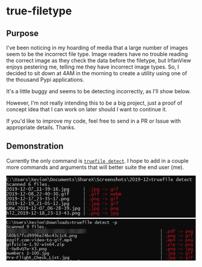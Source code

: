 # true-filetype

## Purpose

I've been noticing in my hoarding of media that a large number of images seem to be the incorrect file type. Image readers have no trouble reading the correct image as they check the data before the filetype, but IrfanView enjoys pestering me, telling me they have incorrect image types. So, I decided to sit down at 4AM in the morning to create a utility using one of the thousand Pypi applications.

It's a little buggy and seems to be detecting incorrectly, as I'll show below.

However, I'm not really intending this to be a big project, just a proof of concept idea that I can work on later should I want to continue it.

If you'd like to improve my code, feel free to send in a PR or Issue with appropriate details. Thanks.

## Demonstration

Currently the only command is [`truefile detect`](https://github.com/Xevion/truefile/blob/cde1590a2a3e9340c35015526e6119323e96a8dc/truefile/cli.py#L24). I hope to add in a couple more commands and arguments that will better suite the end user (me).

![Standard Default Mode](./image1.png)
![Picture Mode](./image2.png)
